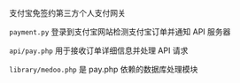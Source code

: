 支付宝免签约第三方个人支付网关

`payment.py` 登录到支付宝网站检测支付宝订单并通知 API 服务器

`api/pay.php` 用于接收订单详细信息并处理 API 请求

`library/medoo.php` 是 pay.php 依赖的数据库处理模块
